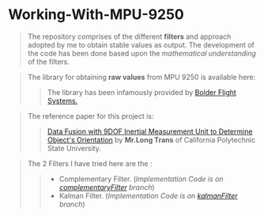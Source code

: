 # Working-With-MPU-9250
> The repository comprises of the different **filters** and approach adopted by me to obtain stable values as output.
> The development of the code has been done based upon the *mathematical understanding* of the filters.

> The library for obtaining **raw values** from MPU 9250 is available here:
>> The library has been infamously provided by [Bolder Flight Systems.][1]

> The reference paper for this project is:
>> [Data Fusion with 9DOF Inertial Measurement Unit to Determine Object's Orientation][2] by **Mr.Long Trans** of California Polytechnic State University.

> The 2 Filters I have tried here are the :
>> * Complementary Filter. (*Implementation Code is on [complementaryFilter][3] branch*)
>> * Kalman Filter. (*Implementation Code is on [kalmanFilter][4] branch*)









[1]: https://github.com/bolderflight/MPU9250
[2]: https://digitalcommons.calpoly.edu/cgi/viewcontent.cgi?article=1422&context=eesp
[3]: https://github.com/JKhan01/Working-With-MPU-9250/tree/complementaryFilter
[4]: https://github.com/JKhan01/Working-With-MPU-9250/tree/kalmanFilter